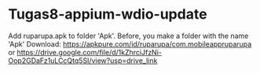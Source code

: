 # Tugas8-appium-wdio-update

Add ruparupa.apk to folder 'Apk'. Before, you make a folder with the name 'Apk'
Download: https://apkpure.com/id/ruparupa/com.mobileappruparupa or https://drive.google.com/file/d/1kZhrciJfzNi-Oop2GDaFz1uLCcQtq5SI/view?usp=drive_link
 
